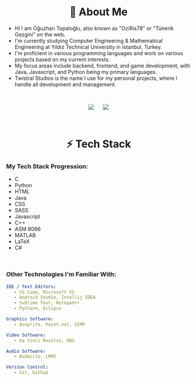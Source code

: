 




<h1 align="center"> 🚀 About Me</h1>

- Hi I am Oğuzhan Topaloğlu, also known as "OziRis78" or "Tünerik Gezgini" on the web.
- I'm currently studying Computer Engineering & Mathematical Engineering at Yıldız Technical University in Istanbul, Turkey.
- I'm proficient in various programming languages and work on various projects based on my current interests.
- My focus areas include backend, frontend, and game development, with Java, Javascript, and Python being my primary languages.
- Twistral Studios is the name I use for my personal projects, where I handle all development and management.


<br>


<p align="center">
<img src="https://github-readme-stats.vercel.app/api?username=oziris78&show_icons=true&count_private=true&theme=dracula&include_all_commits=true">
   &nbsp;&nbsp;&nbsp;&nbsp;
<img src="https://github-readme-stats.vercel.app/api/top-langs/?username=oziris78&layout=compact&theme=dracula&langs_count=10">
</p>







<br>

<h1 align="center"> ⚡ Tech Stack </h1>


### My Tech Stack Progression:

- C
- Python
- HTML
- Java
- CSS
- SASS
- Javascript
- C++
- ASM 8086
- MATLAB
- LaTeX
- C#


<br>

### Other Technologies I'm Familiar With:

```yaml
IDE / Text Editors:
   - VS Code, Microsoft VS
   - Android Studio, Intellij IDEA
   - Sublime Text, Notepad++
   - PyCharm, Eclipse

Graphics Software:
   - Aseprite, Paint.net, GIMP

Video Software:
   - Da Vinci Resolve, OBS

Audio Software:
   - Audacity, LMMS

Version Control:
   - Git, Github
```


<!--

<br>

<h1 align="center">📭 Reach Me</h1>

<div align="center">
   <a href="https://www.instagram.com/tunerikgezgini78/">
      <img src="https://img.shields.io/badge/Instagram-E4405F?style=for-the-badge&logo=instagram&logoColor=white" title="Instagram">
   </a>
   
   <a href="https://www.linkedin.com/in/o%C4%9Fuzhan-topalo%C4%9Flu-787b2b205/">
      <img src="https://img.shields.io/badge/LinkedIn-0077B5?style=for-the-badge&logo=linkedin&logoColor=white" title="LinkedIn">
   </a>
</div>

-->



